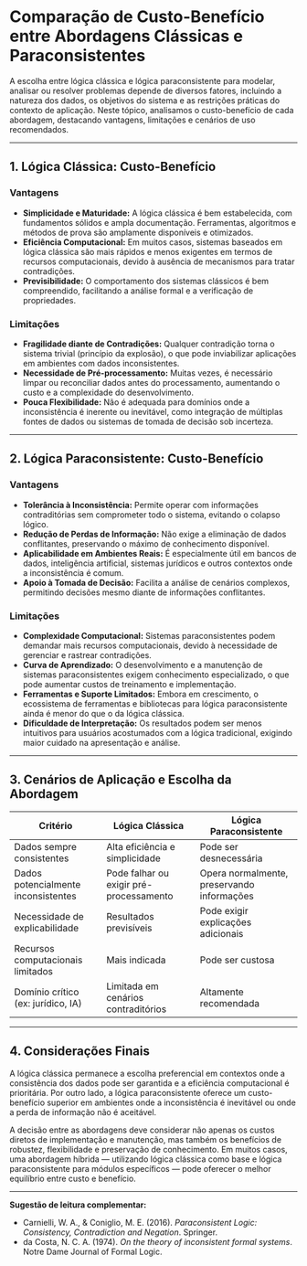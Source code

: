 
# Comparação de Custo-Benefício entre Abordagens Clássicas e Paraconsistentes

A escolha entre lógica clássica e lógica paraconsistente para modelar, analisar ou resolver problemas depende de diversos fatores, incluindo a natureza dos dados, os objetivos do sistema e as restrições práticas do contexto de aplicação. Neste tópico, analisamos o custo-benefício de cada abordagem, destacando vantagens, limitações e cenários de uso recomendados.

---

## 1. **Lógica Clássica: Custo-Benefício**

### **Vantagens**
- **Simplicidade e Maturidade:** A lógica clássica é bem estabelecida, com fundamentos sólidos e ampla documentação. Ferramentas, algoritmos e métodos de prova são amplamente disponíveis e otimizados.
- **Eficiência Computacional:** Em muitos casos, sistemas baseados em lógica clássica são mais rápidos e menos exigentes em termos de recursos computacionais, devido à ausência de mecanismos para tratar contradições.
- **Previsibilidade:** O comportamento dos sistemas clássicos é bem compreendido, facilitando a análise formal e a verificação de propriedades.

### **Limitações**
- **Fragilidade diante de Contradições:** Qualquer contradição torna o sistema trivial (princípio da explosão), o que pode inviabilizar aplicações em ambientes com dados inconsistentes.
- **Necessidade de Pré-processamento:** Muitas vezes, é necessário limpar ou reconciliar dados antes do processamento, aumentando o custo e a complexidade do desenvolvimento.
- **Pouca Flexibilidade:** Não é adequada para domínios onde a inconsistência é inerente ou inevitável, como integração de múltiplas fontes de dados ou sistemas de tomada de decisão sob incerteza.

---

## 2. **Lógica Paraconsistente: Custo-Benefício**

### **Vantagens**
- **Tolerância à Inconsistência:** Permite operar com informações contraditórias sem comprometer todo o sistema, evitando o colapso lógico.
- **Redução de Perdas de Informação:** Não exige a eliminação de dados conflitantes, preservando o máximo de conhecimento disponível.
- **Aplicabilidade em Ambientes Reais:** É especialmente útil em bancos de dados, inteligência artificial, sistemas jurídicos e outros contextos onde a inconsistência é comum.
- **Apoio à Tomada de Decisão:** Facilita a análise de cenários complexos, permitindo decisões mesmo diante de informações conflitantes.

### **Limitações**
- **Complexidade Computacional:** Sistemas paraconsistentes podem demandar mais recursos computacionais, devido à necessidade de gerenciar e rastrear contradições.
- **Curva de Aprendizado:** O desenvolvimento e a manutenção de sistemas paraconsistentes exigem conhecimento especializado, o que pode aumentar custos de treinamento e implementação.
- **Ferramentas e Suporte Limitados:** Embora em crescimento, o ecossistema de ferramentas e bibliotecas para lógica paraconsistente ainda é menor do que o da lógica clássica.
- **Dificuldade de Interpretação:** Os resultados podem ser menos intuitivos para usuários acostumados com a lógica tradicional, exigindo maior cuidado na apresentação e análise.

---

## 3. **Cenários de Aplicação e Escolha da Abordagem**

| Critério                        | Lógica Clássica                  | Lógica Paraconsistente           |
|----------------------------------|----------------------------------|----------------------------------|
| Dados sempre consistentes        | Alta eficiência e simplicidade   | Pode ser desnecessária           |
| Dados potencialmente inconsistentes | Pode falhar ou exigir pré-processamento | Opera normalmente, preservando informações |
| Necessidade de explicabilidade   | Resultados previsíveis           | Pode exigir explicações adicionais |
| Recursos computacionais limitados| Mais indicada                    | Pode ser custosa                 |
| Domínio crítico (ex: jurídico, IA) | Limitada em cenários contraditórios | Altamente recomendada            |

---

## 4. **Considerações Finais**

A lógica clássica permanece a escolha preferencial em contextos onde a consistência dos dados pode ser garantida e a eficiência computacional é prioritária. Por outro lado, a lógica paraconsistente oferece um custo-benefício superior em ambientes onde a inconsistência é inevitável ou onde a perda de informação não é aceitável.

A decisão entre as abordagens deve considerar não apenas os custos diretos de implementação e manutenção, mas também os benefícios de robustez, flexibilidade e preservação de conhecimento. Em muitos casos, uma abordagem híbrida — utilizando lógica clássica como base e lógica paraconsistente para módulos específicos — pode oferecer o melhor equilíbrio entre custo e benefício.

---

**Sugestão de leitura complementar:**  
- Carnielli, W. A., & Coniglio, M. E. (2016). *Paraconsistent Logic: Consistency, Contradiction and Negation*. Springer.
- da Costa, N. C. A. (1974). *On the theory of inconsistent formal systems*. Notre Dame Journal of Formal Logic.

```
